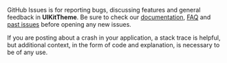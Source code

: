 GitHub Issues is for reporting bugs, discussing features and general feedback in **UIKitTheme**. Be sure to check our [documentation](http://cocoadocs.org/docsets/UIKitTheme), [FAQ](https://github.com/Strobocop/UIKitTheme/wiki/FAQ) and [past issues](https://github.com/Strobocop/UIKitTheme/issues?state=closed) before opening any new issues.

If you are posting about a crash in your application, a stack trace is helpful, but additional context, in the form of code and explanation, is necessary to be of any use.
